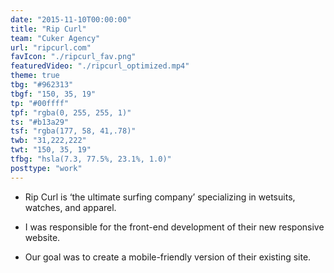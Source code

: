 ```yaml
---
date: "2015-11-10T00:00:00"
title: "Rip Curl"
team: "Cuker Agency"
url: "ripcurl.com"
favIcon: "./ripcurl_fav.png"
featuredVideo: "./ripcurl_optimized.mp4"
theme: true
tbg: "#962313"
tbgf: "150, 35, 19"
tp: "#00ffff"
tpf: "rgba(0, 255, 255, 1)"
ts: "#b13a29"
tsf: "rgba(177, 58, 41,.78)"
twb: "31,222,222"
twt: "150, 35, 19"
tfbg: "hsla(7.3, 77.5%, 23.1%, 1.0)"
posttype: "work"
---
```

- Rip Curl is &lsquo;the ultimate surfing company&rsquo; specializing in wetsuits, watches, and apparel.

- I was responsible for the front-end development of their new responsive website.

- Our goal was to create a mobile-friendly version of their existing site.




